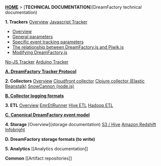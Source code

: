 [**HOME**](Home) > [**TECHNICAL DOCUMENTATION**](DreamFactory technical documentation)

**1. Trackers**
[Overview](trackers)
[Javascript Tracker](javascript-tracker)

* [Overview](javascript-tracker)
* [General parameters](1-General-paramaters-for-the-Javascript-tracker)
* [Specific event tracking parameters](2-Specific-event-tracking-with-the-Javascript-tracker)
* [The relationship between DreamFactory.js and Piwik.js](3-The-relationship-between-DreamFactory.js-and-Piwik.js)
* [Modifying DreamFactory.js](Modifying-dreamfactory-js)

[No-JS Tracker](no-js-tracker)
[Arduino Tracker](Arduino-Tracker)

**[A. DreamFactory Tracker Protocol](dreamfactory-tracker-protocol)**

**2. Collectors**
[Overview](collectors)
[Cloudfront collector](cloudfront-cloudfront)
[Clojure collector (Elastic Beanstalk)](Clojure-collector)
[SnowCannon (node.js)](snowcannon)

**[B. Collector logging formats](Collector-logging-formats)**

**3. ETL**
[Overview](etl)
[EmrEtlRunner](EmrEtlRunner)
[Hive ETL](hive-etl)
[Hadoop ETL](scaldingetl)

**[C. Canonical DreamFactory event model](canonical-event-model)**

**4. Storage**
[Overview](storage documentation)
[S3 / Hive](s3-apache-hive-storage)
[Amazon Redshift](amazon-redshift-storage)
[Infobright](infobright-storage)

**D. DreamFactory storage formats (to write)**

**5. Analytics**
[[Analytics documentation]]

**Common**
[[Artifact repositories]]